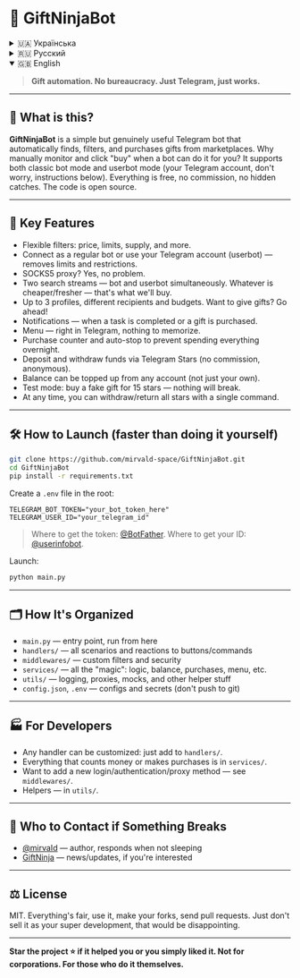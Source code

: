 # 🎁 GiftNinjaBot

<details>
<summary>🇺🇦 Українська</summary>

> **Автоматизація подарунків. Жодної бюрократії. Просто Telegram, просто працює.**

---

## 🤖 Що це взагалі?

**GiftNinjaBot** — простий, але реально корисний телеграм-бот, який сам знаходить, фільтрує та купує подарунки з маркетплейсу. Навіщо вручну моніторити та натискати «купити», якщо це може робити бот? Підтримується класичний режим бота та режим юзербота (ваш Telegram-акаунт, не бійтеся, інструкції нижче). Все безкоштовно, без комісії, без підводних каменів. Код відкритий.

---

## 🧩 Основні фішки

* Гнучкі фільтри: ціна, ліміти, саплай і все таке.
* Можна підключитися як звичайний бот або використовувати свій Telegram-акаунт (юзербот) — ліміти та обмеження знімаються.
* SOCKS5-проксі? Так, спокійно.
* Два потоки пошуку — бот і юзербот одночасно. Що дешевше/свіжіше — те й купимо.
* До 3-х профілів, різні отримувачі та бюджети. Хочете дарувати — даруйте!
* Сповіщення — коли завдання виконано або подарунок куплено.
* Меню — прямо в Telegram, нічого не треба пам'ятати.
* Лічильник покупок і автостоп, щоб не витратити все за ніч.
* Поповнення та повернення коштів через Telegram Stars (без комісії, анонімно).
* Баланс можна поповнити з будь-якого акаунту (не тільки свого).
* Тестовий режим: купіть фейковий подарунок за 15 зірок — нічого не зламається.
* У будь-який момент можна вивантажити/повернути всі зірки однією командою.

---

## 🛠 Як запустити (швидше тільки зробити самому)

```bash
git clone https://github.com/mirvald-space/GiftNinjaBot.git
cd GiftNinjaBot
pip install -r requirements.txt
```

Створіть файл `.env` у корені:

```env
TELEGRAM_BOT_TOKEN="тут_ваш_токен_бота"
TELEGRAM_USER_ID="ваш_telegram_id"
```

> Де взяти токен: [@BotFather](https://t.me/BotFather).
> Де взяти ID: [@userinfobot](https://t.me/userinfobot).

Запуск:

```bash
python main.py
```

---

## 🗂 Як все влаштовано

* `main.py` — точка входу, запускати сюди
* `handlers/` — всі сценарії та реакції на кнопки/команди
* `middlewares/` — кастомні фільтри та безпека
* `services/` — вся «магія»: логіка, баланс, покупки, меню тощо
* `utils/` — логування, проксі, моки та інший допоміжний треш
* `config.json`, `.env` — конфіги та секрети (не пушьте в git)

---

## 🏭 Для своїх (розробників)

* Будь-який хендлер можна кастомізувати: просто дописуйте в `handlers/`.
* Все, що рахує гроші або щось купує, лежить в `services/`.
* Хочете прокинути новий спосіб логіну/авторизації/проксі — дивіться `middlewares/`.
* Хелпери — в `utils/`.

---

## 🤝 Кому писати, якщо все зламалося

* [@mirvaId](https://t.me/mirvaId) — автор, відповідає, якщо не спить
* [GiftNinja](https://t.me/+kJTdSYRGDc45OTE8) — новини/апдейти, якщо цікаво

---

## ⚖️ Ліцензія

MIT. Все чесно, використовуйте, робіть свої форки, кидайте pull-request'и. Тільки не продавайте як свою суперрозробку, інакше буде образливо.

---

**Ставте зірку ⭐ якщо проект допоміг або просто сподобався.
Не для корпоратів. Для тих, хто робить сам.**

</details>

<details>
<summary>🇷🇺 Русский</summary>

> **Автоматизация подарков. Никакой бюрократии. Просто Telegram, просто работает.**

---

## 🤖 Что это вообще?

**GiftNinjaBot** — простой, но реально полезный телеграм-бот, который сам находит, фильтрует и покупает подарки из маркетплейса. Зачем ручками мониторить и жать «купить», если может делать бот? Поддерживается классический режим бота и режим юзербота (ваш Telegram-аккаунт, не бойтесь, инструкции ниже). Всё бесплатно, без комиссии, без подводных камней. Код открыт.

---

## 🧩 Основные фишки

* Гибкие фильтры: цена, лимиты, саплай и всё такое.
* Можно подключиться как обычный бот или использовать свой Telegram-аккаунт (юзербот) — лимиты и обвесы снимаются.
* SOCKS5-прокси? Да, спокойно.
* Два потока поиска — бот и юзербот одновременно. Что дешевле/свежей — то и купим.
* До 3-х профилей, разные получатели и бюджеты. Хотите дарить — дарите!
* Уведомления — когда задача выполнена или подарок куплен.
* Меню — прямо в Telegram, ничего не надо помнить.
* Счётчик покупок и автостоп, чтобы не потратить всё за ночь.
* Пополнение и возврат средств через Telegram Stars (бескомиссионно, анонимно).
* Баланс можно пополнить с любого аккаунта (не только своего).
* Тестовый режим: купите фейковый подарок за 15 звёзд — ничего не сломается.
* В любой момент можно выгрузить/вернуть все звёзды одной командой.

---

## 🛠 Как запустить (быстрее только сделать самому)

```bash
git clone https://github.com/mirvald-space/GiftNinjaBot.git
cd GiftNinjaBot
pip install -r requirements.txt
```

Создайте файл `.env` в корне:

```env
TELEGRAM_BOT_TOKEN="тут_ваш_токен_бота"
TELEGRAM_USER_ID="ваш_telegram_id"
```

> Где взять токен: [@BotFather](https://t.me/BotFather).
> Где взять ID: [@userinfobot](https://t.me/userinfobot).

Запуск:

```bash
python main.py
```

---

## 🗂 Как всё устроено

* `main.py` — точка входа, запускать сюда
* `handlers/` — все сценарии и реакции на кнопки/команды
* `middlewares/` — кастомные фильтры и безопасность
* `services/` — вся «магия»: логика, баланс, покупки, меню и прочее
* `utils/` — логирование, прокси, моки и прочий хелперный треш
* `config.json`, `.env` — конфиги и секреты (не пушьте в git)

---

## 🏭 Для своих (разработчиков)

* Любой хендлер можно кастомить: просто дописывайте в `handlers/`.
* Всё, что считает деньги или что-то покупает, лежит в `services/`.
* Хотите прокинуть новый способ логина/авторизации/прокси — смотрите `middlewares/`.
* Хелперы — в `utils/`.

---

## 🤝 Кому писать, если всё сломалось

* [@mirvaId](https://t.me/mirvaId) — автор, отвечает, если не спит
* [GiftNinja](https://t.me/+kJTdSYRGDc45OTE8) — новости/апдейты, если интересно

---

## ⚖️ Лицензия

MIT. Всё честно, используйте, делайте свои форки, кидайте pull-request'ы. Только не продавайте как свою суперразработку, иначе обидно будет.

---

**Ставьте звезду ⭐ если проект помог или просто понравился.
Не для корпоратов. Для тех, кто делает сам.**

</details>

<details open>
<summary>🇬🇧 English</summary>

> **Gift automation. No bureaucracy. Just Telegram, just works.**

---

## 🤖 What is this?

**GiftNinjaBot** is a simple but genuinely useful Telegram bot that automatically finds, filters, and purchases gifts from marketplaces. Why manually monitor and click "buy" when a bot can do it for you? It supports both classic bot mode and userbot mode (your Telegram account, don't worry, instructions below). Everything is free, no commission, no hidden catches. The code is open source.

---

## 🧩 Key Features

* Flexible filters: price, limits, supply, and more.
* Connect as a regular bot or use your Telegram account (userbot) — removes limits and restrictions.
* SOCKS5 proxy? Yes, no problem.
* Two search streams — bot and userbot simultaneously. Whatever is cheaper/fresher — that's what we'll buy.
* Up to 3 profiles, different recipients and budgets. Want to give gifts? Go ahead!
* Notifications — when a task is completed or a gift is purchased.
* Menu — right in Telegram, nothing to memorize.
* Purchase counter and auto-stop to prevent spending everything overnight.
* Deposit and withdraw funds via Telegram Stars (no commission, anonymous).
* Balance can be topped up from any account (not just your own).
* Test mode: buy a fake gift for 15 stars — nothing will break.
* At any time, you can withdraw/return all stars with a single command.

---

## 🛠 How to Launch (faster than doing it yourself)

```bash
git clone https://github.com/mirvald-space/GiftNinjaBot.git
cd GiftNinjaBot
pip install -r requirements.txt
```

Create a `.env` file in the root:

```env
TELEGRAM_BOT_TOKEN="your_bot_token_here"
TELEGRAM_USER_ID="your_telegram_id"
```

> Where to get the token: [@BotFather](https://t.me/BotFather).
> Where to get your ID: [@userinfobot](https://t.me/userinfobot).

Launch:

```bash
python main.py
```

---

## 🗂 How It's Organized

* `main.py` — entry point, run from here
* `handlers/` — all scenarios and reactions to buttons/commands
* `middlewares/` — custom filters and security
* `services/` — all the "magic": logic, balance, purchases, menu, etc.
* `utils/` — logging, proxies, mocks, and other helper stuff
* `config.json`, `.env` — configs and secrets (don't push to git)

---

## 🏭 For Developers

* Any handler can be customized: just add to `handlers/`.
* Everything that counts money or makes purchases is in `services/`.
* Want to add a new login/authentication/proxy method — see `middlewares/`.
* Helpers — in `utils/`.

---

## 🤝 Who to Contact if Something Breaks

* [@mirvaId](https://t.me/mirvaId) — author, responds when not sleeping
* [GiftNinja](https://t.me/+kJTdSYRGDc45OTE8) — news/updates, if you're interested

---

## ⚖️ License

MIT. Everything's fair, use it, make your forks, send pull requests. Just don't sell it as your super development, that would be disappointing.

---

**Star the project ⭐ if it helped you or you simply liked it.
Not for corporations. For those who do it themselves.**

</details>
